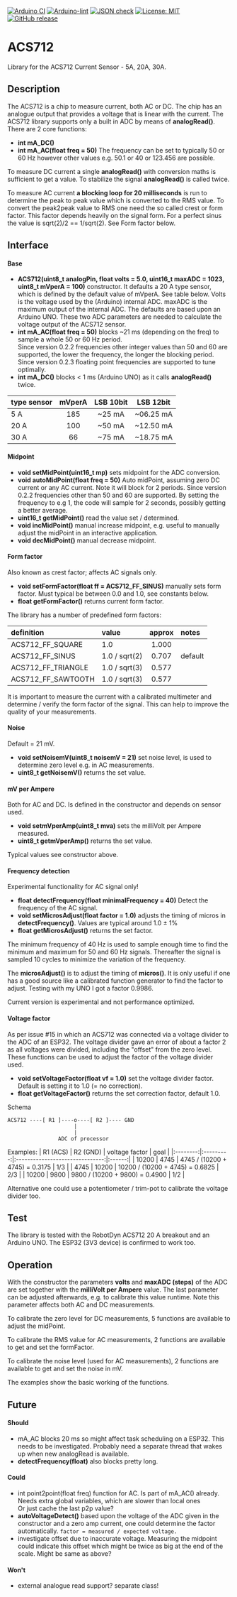 
[![Arduino CI](https://github.com/RobTillaart/ACS712/workflows/Arduino%20CI/badge.svg)](https://github.com/marketplace/actions/arduino_ci)
[![Arduino-lint](https://github.com/RobTillaart/ACS712/actions/workflows/arduino-lint.yml/badge.svg)](https://github.com/RobTillaart/ACS712/actions/workflows/arduino-lint.yml)
[![JSON check](https://github.com/RobTillaart/ACS712/actions/workflows/jsoncheck.yml/badge.svg)](https://github.com/RobTillaart/ACS712/actions/workflows/jsoncheck.yml)
[![License: MIT](https://img.shields.io/badge/license-MIT-green.svg)](https://github.com/RobTillaart/ACS712/blob/master/LICENSE)
[![GitHub release](https://img.shields.io/github/release/RobTillaart/ACS712.svg?maxAge=3600)](https://github.com/RobTillaart/ACS712/releases)


# ACS712

Library for the ACS712 Current Sensor - 5A, 20A, 30A.


## Description

The ACS712 is a chip to measure current, both AC or DC. The chip has an
analogue output that provides a voltage that is linear with the current.
The ACS712 library supports only a built in ADC by means of **analogRead()**.
There are 2 core functions:

- **int mA_DC()**
- **int mA_AC(float freq = 50)** The frequency can be set to typically 50 or 60 Hz
however other values e.g. 50.1 or 40 or 123.456 are possible.

To measure DC current a single **analogRead()** with conversion maths is sufficient to get
a value. To stabilize the signal **analogRead()** is called twice.

To measure AC current **a blocking loop for 20 milliseconds** is run to determine the
peak to peak value which is converted to the RMS value. To convert the peak2peak
value to RMS one need the so called crest or form factor. This factor depends heavily
on the signal form. For a perfect sinus the value is sqrt(2)/2 == 1/sqrt(2).
See Form factor below.


## Interface

#### Base

- **ACS712(uint8_t analogPin, float volts = 5.0, uint16_t maxADC = 1023, uint8_t mVperA = 100)** constructor. 
It defaults a 20 A type sensor, which is defined by the default value of mVperA. See table below.
Volts is the voltage used by the (Arduino) internal ADC. maxADC is the maximum output of the internal ADC.
The defaults are based upon an Arduino UNO.
These two ADC parameters are needed to calculate the voltage output of the ACS712 sensor.
- **int mA_AC(float freq = 50)** blocks ~21 ms (depending on the freq) to sample a whole 50 or 60 Hz period.  
Since version 0.2.2 frequencies other integer values than 50 and 60 are supported, the lower the frequency, 
the longer the blocking period.
Since version 0.2.3 floating point frequencies are supported to tune optimally.
- **int mA_DC()** blocks < 1 ms (Arduino UNO) as it calls **analogRead()** twice.


|  type sensor  |  mVperA  |  LSB 10bit  |  LSB 12bit  |
|:--------------|:--------:|:-----------:|:-----------:|
|  5 A          |  185     |  ~25 mA     |  ~06.25 mA  |
|  20 A         |  100     |  ~50 mA     |  ~12.50 mA  |
|  30 A         |  66      |  ~75 mA     |  ~18.75 mA  |


#### Midpoint

- **void setMidPoint(uint16_t mp)** sets midpoint for the ADC conversion.
- **void autoMidPoint(float freq = 50)** Auto midPoint, assuming zero DC current or any AC current. 
Note it will block for 2 periods. Since version 0.2.2 frequencies other than 50 and 60 are supported.
By setting the frequency to e.g 1, the code will sample for 2 seconds, possibly getting a better average.
- **uint16_t getMidPoint()** read the value set / determined.
- **void incMidPoint()** manual increase midpoint, e.g. useful to manually adjust the midPoint in an interactive application.
- **void decMidPoint()** manual decrease midpoint.


#### Form factor 

Also known as crest factor;  affects AC signals only. 

- **void setFormFactor(float ff = ACS712_FF_SINUS)** manually sets form factor.
Must typical be between 0.0 and 1.0, see constants below.
- **float getFormFactor()** returns current form factor. 

The library has a number of predefined form factors:

|  definition          | value         | approx | notes   |
|:---------------------|:--------------|:------:|:--------|
| ACS712_FF_SQUARE     | 1.0           | 1.000  |         |
| ACS712_FF_SINUS      | 1.0 / sqrt(2) | 0.707  | default |
| ACS712_FF_TRIANGLE   | 1.0 / sqrt(3) | 0.577  |         |
| ACS712_FF_SAWTOOTH   | 1.0 / sqrt(3) | 0.577  |         |

It is important to measure the current with a calibrated multimeter
and determine / verify the form factor of the signal. 
This can help to improve the quality of your measurements.


#### Noise

Default = 21 mV.

- **void setNoisemV(uint8_t noisemV = 21)** set noise level, 
is used to determine zero level e.g. in AC measurements.
- **uint8_t getNoisemV()** returns the set value.


#### mV per Ampere

Both for AC and DC. Is defined in the constructor and depends on sensor used. 

- **void setmVperAmp(uint8_t mva)** sets the milliVolt per Ampere measured.
- **uint8_t getmVperAmp()** returns the set value.

Typical values see constructor above.


#### Frequency detection

Experimental functionality for AC signal only!

- **float detectFrequency(float minimalFrequency = 40)** Detect the frequency of the AC signal.
- **void setMicrosAdjust(float factor = 1.0)** adjusts the timing of micros in **detectFrequency()**.
Values are typical around 1.0 ± 1%
- **float getMicrosAdjust()** returns the set factor. 

The minimum frequency of 40 Hz is used to sample enough time
 to find the minimum and maximum for 50 and 60 Hz signals. 
Thereafter the signal is sampled 10 cycles to minimize the variation of the frequency.

The **microsAdjust()** is to adjust the timing of **micros()**. 
It is only useful if one has a good source like a calibrated function generator to find the factor to adjust. 
Testing with my UNO I got a factor 0.9986.

Current version is experimental and not performance optimized. 


#### Voltage factor

As per issue #15 in which an ACS712 was connected via a voltage divider to the ADC of an ESP32.
The voltage divider gave an error of about a factor 2 as all voltages were divided, 
including the "offset" from the zero level.
These functions can be used to adjust the factor of the voltage divider used.

- **void setVoltageFactor(float vf = 1.0)** set the voltage divider factor. 
Default is setting it to 1.0 (= no correction).
- **float getVoltageFactor()** returns the set correction factor, default 1.0.

Schema
```
ACS712 ----[ R1 ]----o----[ R2 ]---- GND
                     |
                     |
                ADC of processor
```

Examples:
| R1 (ACS) | R2 (GND)  | voltage factor                  |  goal  |
|:--------:|:---------:|:-------------------------------:|:------:|
|  10200   |  4745     |  4745 / (10200 + 4745) = 0.3175 |  1/3   |
|  4745    |  10200    | 10200 / (10200 + 4745) = 0.6825 |  2/3   |
|  10200   |  9800     |  9800 / (10200 + 9800) = 0.4900 |  1/2   |

Alternative one could use a potentiometer / trim-pot to calibrate 
the voltage divider too.


## Test

The library is tested with the RobotDyn ACS712 20 A breakout and an Arduino UNO.
The ESP32 (3V3 device) is confirmed to work too.


## Operation

With the constructor the parameters **volts** and **maxADC (steps)** of the ADC are set
together with the **milliVolt per Ampere** value. The last parameter can be adjusted
afterwards, e.g. to calibrate this value runtime. Note this parameter affects both
AC and DC measurements.

To calibrate the zero level for DC measurements, 5 functions are available to
adjust the midPoint.

To calibrate the RMS value for AC measurements, 2 functions are available to
get and set the formFactor.

To calibrate the noise level (used for AC measurements), 2 functions are available to
get and set the noise in mV.

The examples show the basic working of the functions.


## Future

#### Should

- mA_AC blocks 20 ms so might affect task scheduling on a ESP32. This needs to be investigated. 
Probably need a separate thread that wakes up when new analogRead is available.
- **detectFrequency(float)** also blocks pretty long.


#### Could

- int point2point(float freq) function for AC. Is part of mA_AC() already.  
Needs extra global variables, which are slower than local ones  
Or just cache the last p2p value?
- **autoVoltageDetect()** based upon the voltage of the ADC given 
in the constructor and a zero amp current, one could determine the factor automatically.
```factor = measured / expected voltage.```
- investigate offset due to inaccurate voltage. Measuring the midpoint could indicate this offset
which might be twice as big at the end of the scale. Might be same as above?


#### Won't

- external analogue read support? separate class!

